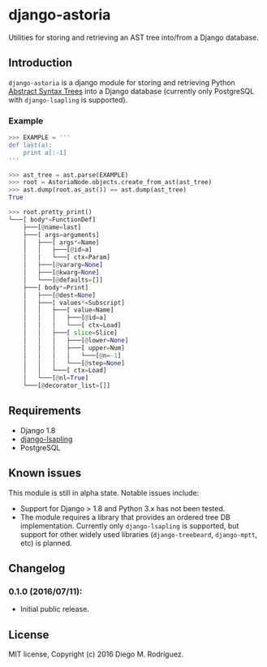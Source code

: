 # django-astoria
Utilities for storing and retrieving an AST tree into/from a Django database.

## Introduction

`django-astoria` is a django module for storing and retrieving Python
[Abstract Syntax Trees](https://docs.python.org/2/library/ast.html) into a
Django database (currently only PostgreSQL with `django-lsapling` is supported).

### Example

```python
>>> EXAMPLE = '''
def last(a):
    print a[:-1]
'''

>>> ast_tree = ast.parse(EXAMPLE)
>>> root = AstoriaNode.objects.create_from_ast(ast_tree)
>>> ast.dump(root.as_ast()) == ast.dump(ast_tree)
True

>>> root.pretty_print()
└───[ body*=FunctionDef]
    ├───[@name=last]
    ├───[ args=arguments]
    │   ├───[ args*=Name]
    │   │   ├───[@id=a]
    │   │   └───[ ctx=Param]
    │   ├───[@vararg=None]
    │   ├───[@kwarg=None]
    │   └───[@defaults=[]]
    ├───[ body*=Print]
    │   ├───[@dest=None]
    │   ├───[ values*=Subscript]
    │   │   ├───[ value=Name]
    │   │   │   ├───[@id=a]
    │   │   │   └───[ ctx=Load]
    │   │   ├───[ slice=Slice]
    │   │   │   ├───[@lower=None]
    │   │   │   ├───[ upper=Num]
    │   │   │   │   └───[@n=-1]
    │   │   │   └───[@step=None]
    │   │   └───[ ctx=Load]
    │   └───[@nl=True]
    └───[@decorator_list=[]]


```

## Requirements
* Django 1.8
* [django-lsapling](https://github.com/diego-plan9/django-lsapling)
* PostgreSQL

## Known issues

This module is still in alpha state. Notable issues include:
* Support for Django > 1.8 and Python 3.x has not been tested.
* The module requires a library that provides an ordered tree DB implementation.
Currently only `django-lsapling` is supported, but support for other widely used
libraries (`django-treebeard`, `django-mptt`, etc) is planned.

## Changelog

### 0.1.0 (2016/07/11):
* Initial public release.

## License

MIT license, Copyright (c) 2016 Diego M. Rodríguez.

